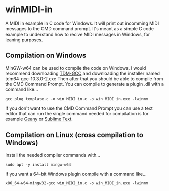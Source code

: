 # winMIDI-in
A MIDI in example in C code for Windows. It will print out incomming MIDI messages to the CMD command prompt. It's meant as a simple C code example to understand how to recive MIDI messages in Windows, for leaning purposes.

## Compilation on Windows
MinGW-w64 can be used to compile the code on Windows. I would recommend downloading [TDM-GCC](https://jmeubank.github.io/tdm-gcc/articles/2021-05/10.3.0-release) and downloading the installer named tdm64-gcc-10.3.0-2.exe Then after that you should be able to compile from the CMD Command Prompt. You can compile to generate a plugin .dll with a command like...
```
gcc plug_template.c -o win_MIDI_in.c -o win_MIDI_in.exe -lwinmm
```
If you don't want to use the CMD Command Prompt you can use a text editor that can run the single command needed for compilation is for example [Geany](https://www.geany.org/) or [Sublime Text](https://www.sublimetext.com/).

## Compilation on Linux (cross compilation to Windows)
Install the needed compiler commands with...
```
sudo apt -y install mingw-w64
```
If you want a 64-bit Windows plugin compile with a command like...
```
x86_64-w64-mingw32-gcc win_MIDI_in.c -o win_MIDI_in.exe -lwinmm
```

